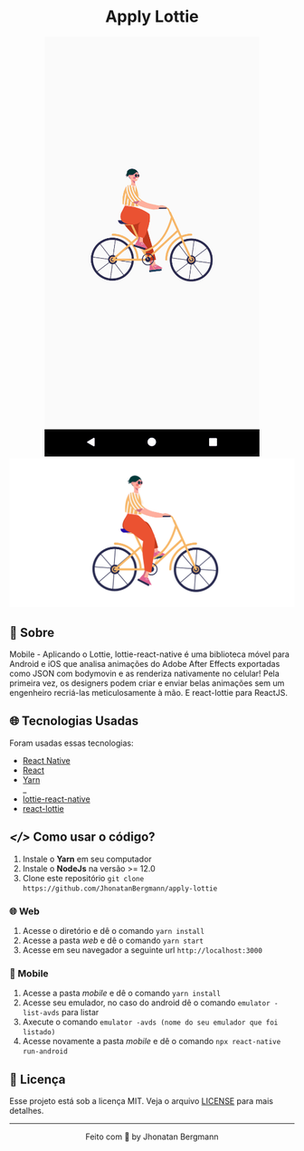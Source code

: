 <h1 align="center">
  Apply Lottie
  <br>
</h1>

<p align="center">
  <img src="readme-content/mobile.gif" alt="Demo" >
  <img src="readme-content/web.gif" alt="Demo" >
</p>

## 📅 Sobre

Mobile - Aplicando o Lottie, lottie-react-native é uma biblioteca móvel para Android e iOS que analisa animações do Adobe After Effects exportadas como JSON com bodymovin e as renderiza nativamente no celular! Pela primeira vez, os designers podem criar e enviar belas animações sem um engenheiro recriá-las meticulosamente à mão. E react-lottie para ReactJS.

## 🌐 Tecnologias Usadas
Foram usadas essas tecnologias:

- [React Native](https://reactnative.dev/)
- [React](https://pt-br.reactjs.org/)
- [Yarn](https://yarnpkg.com/)
<br/>_
- [lottie-react-native](https://github.com/lottie-react-native/lottie-react-native)
- [react-lottie](https://www.npmjs.com/package/react-lottie)

## ***</>*** Como usar o código?
1. Instale o **Yarn** em seu computador
1. Instale o **NodeJs** na versão >= 12.0
1. Clone este repositório `git clone https://github.com/JhonatanBergmann/apply-lottie`

### 🌐 Web
1. Acesse o diretório e dê o comando `yarn install`
1. Acesse a pasta *web* e dê o comando `yarn start`
1. Acesse em seu navegador a seguinte url `http://localhost:3000`

### 📱 Mobile
1. Acesse a pasta *mobile* e dê o comando `yarn install`
1. Acesse seu emulador, no caso do android dê o comando `emulator -list-avds` para listar
1. Axecute o comando `emulator -avds (nome do seu emulador que foi listado)`
1. Acesse novamente a pasta *mobile* e dê o comando `npx react-native run-android`

## 📝 Licença

Esse projeto está sob a licença MIT. Veja o arquivo [LICENSE](LICENSE) para mais detalhes.

---

<p align="center">
 Feito com 💜 by Jhonatan Bergmann
</p>
